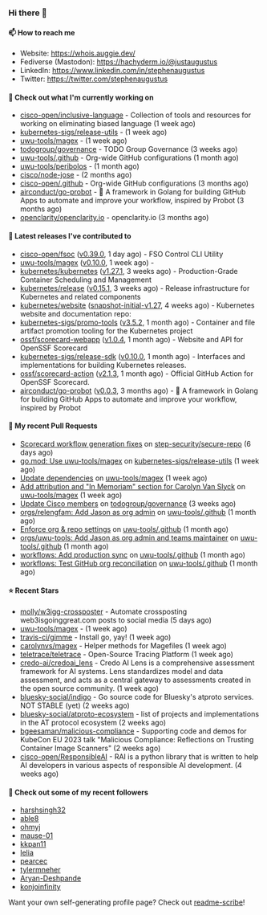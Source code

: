 ### Hi there 👋

#### 📫 How to reach me

- Website: https://whois.auggie.dev/
- Fediverse (Mastodon): https://hachyderm.io/@justaugustus
- LinkedIn: https://www.linkedin.com/in/stephenaugustus
- Twitter: https://twitter.com/stephenaugustus

#### 👷 Check out what I'm currently working on

- [cisco-open/inclusive-language](https://github.com/cisco-open/inclusive-language) - Collection of tools and resources for working on eliminating biased language (1 week ago)
- [kubernetes-sigs/release-utils](https://github.com/kubernetes-sigs/release-utils) -  (1 week ago)
- [uwu-tools/magex](https://github.com/uwu-tools/magex) -  (1 week ago)
- [todogroup/governance](https://github.com/todogroup/governance) - TODO Group Governance (3 weeks ago)
- [uwu-tools/.github](https://github.com/uwu-tools/.github) - Org-wide GitHub configurations (1 month ago)
- [uwu-tools/peribolos](https://github.com/uwu-tools/peribolos) -  (1 month ago)
- [cisco/node-jose](https://github.com/cisco/node-jose) -  (2 months ago)
- [cisco-open/.github](https://github.com/cisco-open/.github) - Org-wide GitHub configurations (3 months ago)
- [airconduct/go-probot](https://github.com/airconduct/go-probot) - 🤖 A framework in Golang for building GitHub Apps to automate and improve your workflow, inspired by Probot (3 months ago)
- [openclarity/openclarity.io](https://github.com/openclarity/openclarity.io) - openclarity.io (3 months ago)

#### 🔭 Latest releases I've contributed to

- [cisco-open/fsoc](https://github.com/cisco-open/fsoc) ([v0.39.0](https://github.com/cisco-open/fsoc/releases/tag/v0.39.0), 1 day ago) - FSO Control CLI Utility
- [uwu-tools/magex](https://github.com/uwu-tools/magex) ([v0.10.0](https://github.com/uwu-tools/magex/releases/tag/v0.10.0), 1 week ago) - 
- [kubernetes/kubernetes](https://github.com/kubernetes/kubernetes) ([v1.27.1](https://github.com/kubernetes/kubernetes/releases/tag/v1.27.1), 3 weeks ago) - Production-Grade Container Scheduling and Management
- [kubernetes/release](https://github.com/kubernetes/release) ([v0.15.1](https://github.com/kubernetes/release/releases/tag/v0.15.1), 3 weeks ago) - Release infrastructure for Kubernetes and related components
- [kubernetes/website](https://github.com/kubernetes/website) ([snapshot-initial-v1.27](https://github.com/kubernetes/website/releases/tag/snapshot-initial-v1.27), 4 weeks ago) - Kubernetes website and documentation repo: 
- [kubernetes-sigs/promo-tools](https://github.com/kubernetes-sigs/promo-tools) ([v3.5.2](https://github.com/kubernetes-sigs/promo-tools/releases/tag/v3.5.2), 1 month ago) - Container and file artifact promotion tooling for the Kubernetes project
- [ossf/scorecard-webapp](https://github.com/ossf/scorecard-webapp) ([v1.0.4](https://github.com/ossf/scorecard-webapp/releases/tag/v1.0.4), 1 month ago) - Website and API for OpenSSF Scorecard
- [kubernetes-sigs/release-sdk](https://github.com/kubernetes-sigs/release-sdk) ([v0.10.0](https://github.com/kubernetes-sigs/release-sdk/releases/tag/v0.10.0), 1 month ago) - Interfaces and implementations for building Kubernetes releases.
- [ossf/scorecard-action](https://github.com/ossf/scorecard-action) ([v2.1.3](https://github.com/ossf/scorecard-action/releases/tag/v2.1.3), 1 month ago) - Official GitHub Action for OpenSSF Scorecard.
- [airconduct/go-probot](https://github.com/airconduct/go-probot) ([v0.0.3](https://github.com/airconduct/go-probot/releases/tag/v0.0.3), 3 months ago) - 🤖 A framework in Golang for building GitHub Apps to automate and improve your workflow, inspired by Probot

#### 🔨 My recent Pull Requests

- [Scorecard workflow generation fixes](https://github.com/step-security/secure-repo/pull/2110) on [step-security/secure-repo](https://github.com/step-security/secure-repo) (6 days ago)
- [go.mod: Use uwu-tools/magex](https://github.com/kubernetes-sigs/release-utils/pull/78) on [kubernetes-sigs/release-utils](https://github.com/kubernetes-sigs/release-utils) (1 week ago)
- [Update dependencies](https://github.com/uwu-tools/magex/pull/7) on [uwu-tools/magex](https://github.com/uwu-tools/magex) (1 week ago)
- [Add attribution and &#34;In Memoriam&#34; section for Carolyn Van Slyck](https://github.com/uwu-tools/magex/pull/1) on [uwu-tools/magex](https://github.com/uwu-tools/magex) (1 week ago)
- [Update Cisco members](https://github.com/todogroup/governance/pull/275) on [todogroup/governance](https://github.com/todogroup/governance) (3 weeks ago)
- [orgs/relengfam: Add Jason as org admin](https://github.com/uwu-tools/.github/pull/12) on [uwu-tools/.github](https://github.com/uwu-tools/.github) (1 month ago)
- [Enforce org &amp; repo settings](https://github.com/uwu-tools/.github/pull/11) on [uwu-tools/.github](https://github.com/uwu-tools/.github) (1 month ago)
- [orgs/uwu-tools: Add Jason as org admin and teams maintainer](https://github.com/uwu-tools/.github/pull/10) on [uwu-tools/.github](https://github.com/uwu-tools/.github) (1 month ago)
- [workflows: Add production sync](https://github.com/uwu-tools/.github/pull/9) on [uwu-tools/.github](https://github.com/uwu-tools/.github) (1 month ago)
- [workflows: Test GitHub org reconciliation](https://github.com/uwu-tools/.github/pull/7) on [uwu-tools/.github](https://github.com/uwu-tools/.github) (1 month ago)

#### ⭐ Recent Stars

- [molly/w3igg-crossposter](https://github.com/molly/w3igg-crossposter) - Automate crossposting web3isgoinggreat.com posts to social media (5 days ago)
- [uwu-tools/magex](https://github.com/uwu-tools/magex) -  (1 week ago)
- [travis-ci/gimme](https://github.com/travis-ci/gimme) - Install go, yay! (1 week ago)
- [carolynvs/magex](https://github.com/carolynvs/magex) - Helper methods for Magefiles (1 week ago)
- [teletrace/teletrace](https://github.com/teletrace/teletrace) - Open-Source Tracing Platform (1 week ago)
- [credo-ai/credoai_lens](https://github.com/credo-ai/credoai_lens) - Credo AI Lens is a comprehensive assessment framework for AI systems. Lens standardizes model and data assessment, and acts as a central gateway to assessments created in the open source community. (1 week ago)
- [bluesky-social/indigo](https://github.com/bluesky-social/indigo) - Go source code for Bluesky&#39;s atproto services. NOT STABLE (yet) (2 weeks ago)
- [bluesky-social/atproto-ecosystem](https://github.com/bluesky-social/atproto-ecosystem) - list of projects and implementations in the AT protocol ecosystem (2 weeks ago)
- [bgeesaman/malicious-compliance](https://github.com/bgeesaman/malicious-compliance) - Supporting code and demos for KubeCon EU 2023 talk &#34;Malicious Compliance: Reflections on Trusting Container Image Scanners&#34; (2 weeks ago)
- [cisco-open/ResponsibleAI](https://github.com/cisco-open/ResponsibleAI) - RAI is a python library that is written to help AI developers in various aspects of responsible AI development. (4 weeks ago)

#### 👯 Check out some of my recent followers

- [harshsingh32](https://github.com/harshsingh32)
- [able8](https://github.com/able8)
- [ohmyj](https://github.com/ohmyj)
- [mause-01](https://github.com/mause-01)
- [kkpan11](https://github.com/kkpan11)
- [lelia](https://github.com/lelia)
- [pearcec](https://github.com/pearcec)
- [tylermneher](https://github.com/tylermneher)
- [Aryan-Deshpande](https://github.com/Aryan-Deshpande)
- [konjoinfinity](https://github.com/konjoinfinity)

Want your own self-generating profile page? Check out [readme-scribe](https://github.com/muesli/readme-scribe)!
